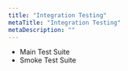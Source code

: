 ```yaml
---
title: "Integration Testing"
metaTitle: "Integration Testing"
metaDescription: ""
---
```


* Main Test Suite
* Smoke Test Suite
